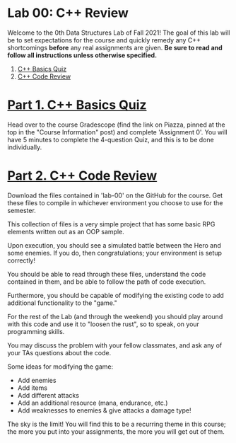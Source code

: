  # Lab 00: C++ Review

Welcome to the 0th Data Structures Lab of Fall 2021! The goal of this lab will be to set expectations for the course and quickly remedy any C++ shortcomings **before** any real assignments are given. **Be sure to read and follow all instructions unless otherwise specified.**

  1. [C++ Basics Quiz](#part-1-c++-basics-quiz)
  2. [C++ Code Review](#part-2-c++-code-review)

 # [Part 1. C++ Basics Quiz](#lab-00-c++-review)

Head over to the course Gradescope (find the link on Piazza, pinned at the top in the "Course Information" post) and complete 'Assignment 0'. You will have 5 minutes to complete the 4-question Quiz, and this is to be done individually.

 # [Part 2. C++ Code Review](#lab-00-c++-review)

Download the files contained in 'lab-00' on the GitHub for the course. Get these files to compile in whichever environment you choose to use for the semester. 

This collection of files is a very simple project that has some basic RPG elements written out as an OOP sample. 

Upon execution, you should see a simulated battle between the Hero and some enemies. If you do, then congratulations; your environment is setup correctly!

You should be able to read through these files, understand the code contained in them, and be able to follow the path of code execution.

Furthermore, you should be capable of modifying the existing code to add additional functionality to the "game."

For the rest of the Lab (and through the weekend) you should play around with this code and use it to "loosen the rust", so to speak, on your programming skills. 

You may discuss the problem with your fellow classmates, and ask any of your TAs questions about the code.

Some ideas for modifying the game:

- Add enemies
- Add items
- Add different attacks
- Add an additional resource (mana, endurance, etc.)
- Add weaknesses to enemies & give attacks a damage type!

The sky is the limit! You will find this to be a recurring theme in this course; the more you put into your assignments, the more you will get out of them.

